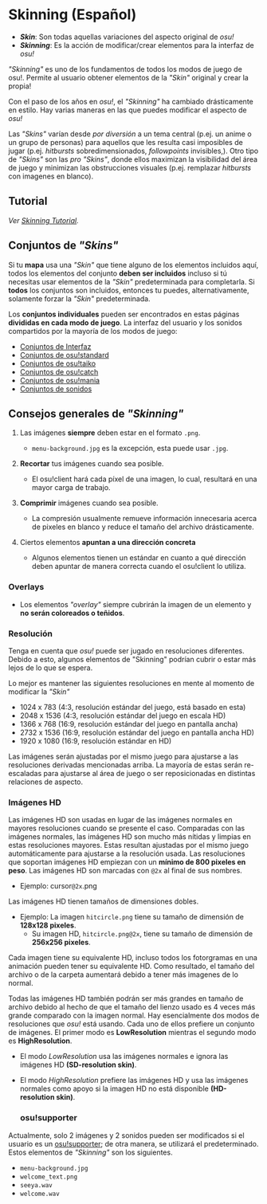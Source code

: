 # Skinning (Español)


* **_Skin_**: Son todas aquellas variaciones del aspecto original de _osu!_
* **_Skinning_**: Es la acción de modificar/crear elementos para la interfaz de _osu!_

_"Skinning"_ es uno de los fundamentos de todos los modos de juego de osu!.
Permite al usuario obtener elementos de la _"Skin"_ original y crear la propia!

Con el paso de los años en _osu!_, el _"Skinning"_ ha cambiado drásticamente en estilo.
Hay varias maneras en las que puedes modificar el aspecto de _osu!_

Las _"Skins"_ varían desde _por diversión_ a un tema central (p.ej. un anime o un grupo de personas) para aquellos que les resulta casi imposibles de jugar (p.ej. _hitbursts_ sobredimensionados, _followpoints_ invisibles,).
Otro tipo de _"Skins"_ son las _pro_ _"Skins"_, donde ellos maximizan la visibilidad del área de juego y minimizan las obstrucciones visuales (p.ej. remplazar _hitbursts_ con imagenes en blanco).

## Tutorial

_Ver [Skinning Tutorial](/siki/Skinning/Tutorial/)._

## Conjuntos de _"Skins"_ 

Si tu **mapa** usa una _"Skin"_ que tiene alguno de los elementos incluidos aquí, todos los elementos del conjunto **deben ser incluidos** incluso si tú necesitas usar elementos de la _"Skin"_ predeterminada para completarla.
Si **todos** los conjuntos son incluidos, entonces tu puedes, alternativamente, solamente forzar la _"Skin"_ predeterminada.

Los **conjuntos individuales** pueden ser encontrados en estas páginas **divididas en cada modo de juego**.
La interfaz del usuario y los sonidos compartidos por la mayoría de los modos de juego:

- [Conjuntos de Interfaz](Interface/)
- [Conjuntos de osu!standard](osu!/)
- [Conjuntos de osu!taiko](osu!taiko/)
- [Conjuntos de osu!catch](osu!catch/)
- [Conjuntos de osu!mania](osu!mania/)
- [Conjuntos de sonidos](Sounds/)

## Consejos generales de _"Skinning"_

1. Las imágenes **siempre** deben estar en el formato `.png`.
   - `menu-background.jpg` es la excepción, esta puede usar `.jpg`.

2. **Recortar** tus imágenes cuando sea posible.
   - El osu!client hará cada píxel de una imagen, lo cual, resultará en una mayor carga de trabajo.

3. **Comprimir** imágenes cuando sea posible.
   - La compresión usualmente remueve información innecesaria acerca de pixeles en blanco y reduce el tamaño del archivo drásticamente.

4. Ciertos elementos **apuntan a una dirección concreta**
   - Algunos elementos tienen un estándar en cuanto a qué dirección deben apuntar de manera correcta cuando el osu!client lo utiliza.

### Overlays

- Los elementos _"overlay"_ siempre cubrirán la imagen de un elemento y **no serán coloreados o teñidos**.

### Resolución

Tenga en cuenta que _osu!_ puede ser jugado en resoluciones diferentes.
Debido a esto, algunos elementos de "Skinning" podrían cubrir o estar más lejos de lo que se espera.

Lo mejor es mantener las siguientes resoluciones en mente al momento de modificar la _"Skin"_

- 1024 x 783 (4:3, resolución estándar del juego, está basado en esta)
- 2048 x 1536 (4:3, resolución estándar del juego en escala HD)
- 1366 x 768 (16:9, resolución estándar del juego en pantalla ancha)
- 2732 x 1536 (16:9, resolución estándar del juego en pantalla ancha HD)
- 1920 x 1080 (16:9, resolución estándar en HD)

Las imágenes serán ajustadas por el mismo juego para ajustarse a las resoluciones derivadas mencionadas arriba.
La mayoría de estas serán re-escaladas para ajustarse al área de juego o ser reposicionadas en distintas relaciones de aspecto.

### Imágenes HD

Las imágenes HD son usadas en lugar de las imágenes normales en mayores resoluciones cuando se presente el caso.
Comparadas con las imágenes normales, las imágenes HD son mucho más nítidas y limpias en estas resoluciones mayores.
Estas resultan ajustadas por el mismo juego automáticamente para ajustarse a la resolución usada.
Las resoluciones que soportan imágenes HD empiezan con un **mínimo de 800 pixeles en peso**.
Las imágenes HD son marcadas con `@2x` al final de sus nombres.

- Ejemplo: cursor`@2x`.png

Las imágenes HD tienen tamaños de dimensiones dobles.

- Ejemplo: La imagen `hitcircle.png` tiene su tamaño de dimensión de **128x128 pixeles**.
  - Su imagen HD, `hitcircle.png@2x`, tiene su tamaño de dimensión de **256x256 pixeles**.
  
Cada imagen tiene su equivalente HD, incluso todos los fotorgramas en una animación pueden tener su equivalente HD.
Como resultado, el tamaño del archivo o de la carpeta aumentará debido a tener más imagenes de lo normal.
  
Todas las imágenes HD también podrán ser más grandes en tamaño de archivo debido al hecho de que el tamaño del lienzo usado es 4 veces más grande comparado con la imagen normal.
Hay esencialmente dos modos de resoluciones que _osu!_ está usando.
Cada uno de ellos prefiere un conjunto de imágenes.
El primer modo es **LowResolution** mientras el segundo modo es **HighResolution**.
  
- El modo *LowResolution* usa las imágenes normales e ignora las imágenes HD **(SD-resolution skin)**.
- El modo *HighResolution* prefiere las imágenes HD y usa las imágenes normales como apoyo si la imagen HD no está disponible **(HD-resolution skin)**.
  
  ### osu!supporter
Actualmente, solo 2 imágenes y 2 sonidos pueden ser modificados si el usuario es un [osu!supporter](/wiki/osu!supporter/); de otra manera, se utilizará el predeterminado.
Estos elementos de _"Skinning"_ son los siguientes.
  
- `menu-background.jpg`
- `welcome_text.png`
- `seeya.wav`
- `welcome.wav`
